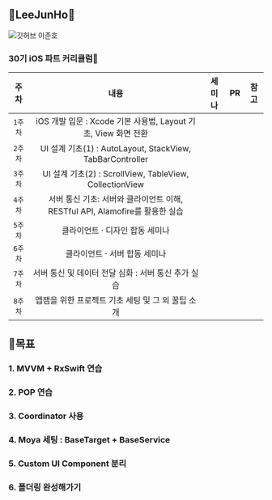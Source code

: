 ## 🐣LeeJunHo🐣
![깃허브 이준호](https://user-images.githubusercontent.com/61109660/160550326-5393d87d-20ab-46e6-a1c1-b03c4d3dc003.png)
### 30기 iOS 파트 커리큘럼🍏    
| 주차 | 내용 | 세미나 | PR | 참고 |
|:----:|:-----:|:----:|:----:|:----:|
| `1주차` | iOS 개발 입문 : Xcode 기본 사용법, Layout 기초, View 화면 전환 |  |  |  | 
| `2주차` | UI 설계 기초(1) : AutoLayout, StackView, TabBarController | |  |  |  | 
| `3주차` | UI 설계 기초(2) : ScrollView, TableView, CollectionView | |  |  |  | 
| `4주차` | 서버 통신 기초: 서버와 클라이언트 이해, RESTful API, Alamofire를 활용한 실습 | |  |  |  | 
| `5주차` | 클라이언트 · 디자인 합동 세미나 |  |  | 
|`6주차`| 클라이언트 · 서버 합동 세미나 | | | |
|`7주차`| 서버 통신 및 데이터 전달 심화 : 서버 통신 추가 실습 | | | |
|`8주차`| 앱잼을 위한 프로젝트 기초 세팅 및 그 외 꿀팁 소개 | | | |

## 🎯목표
### 1. MVVM + RxSwift 연습
### 2. POP 연습
### 3. Coordinator 사용
### 4. Moya 세팅 : BaseTarget + BaseService
### 5. Custom UI Component 분리
### 6. 폴더링 완성해가기
